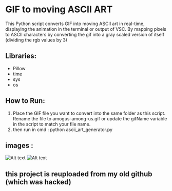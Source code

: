 # **GIF to moving ASCII ART**

This Python script converts GIF into moving ASCII art in real-time, 
displaying the animation in the terminal or output of VSC. 
By mapping pixels to ASCII characters by converting the gif into a gray scaled version of itself (dividing the rgb values by 3)

## **Libraries:**
- Pillow
- time
- sys
- os

## **How to Run:**
1. Place the GIF file you want to convert into the same folder as this script. Rename the file to amogus-among-us.gif or update the gifName variable in the script to match your file name.
2. then run in cmd : python ascii_art_generator.py

## **images :**
![Alt text](https://i.imgur.com/5LvTrE6.gif)
![Alt text](https://i.imgur.com/GC825kc.gif)

## this project is reuploaded from my old github (which was hacked)
